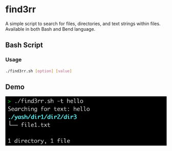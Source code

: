 # find3rr

A simple script to search for files, directories, and text strings within files. Available in both Bash and Bend language.

## Bash Script

### Usage

```sh
./find3rr.sh [option] [value]
```

## Demo

![Image](ss/ss1.png)
